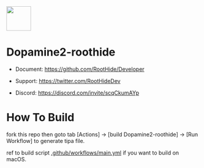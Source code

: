 <img src="https://github.com/opa334/Dopamine/assets/52459150/ed04dd3e-d879-456d-9aa3-d4ed44819c7e" width="64" />

# Dopamine2-roothide

- Document: https://github.com/RootHide/Developer

- Support: https://twitter.com/RootHideDev

- Discord: https://discord.com/invite/scqCkumAYp


# How To Build

fork this repo then goto tab [Actions] -> [build Dopamine2-roothide] -> [Run Workflow] to generate tipa file.

ref to build script [.github/workflows/main.yml](.github/workflows/main.yml) if you want to build on macOS.

